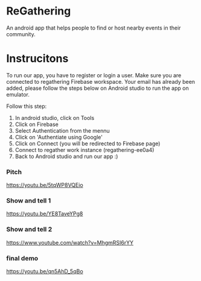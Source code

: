 # ReGathering
An android app that helps people to find or host nearby events in their community.


# Instrucitons
To run our app, you have to register or login a user. Make sure you are connected to regathering Firebase workspace.
Your email has already been added, please follow the steps below on Android studio to run the app on emulator.

Follow this step:
1. In android studio, click on Tools
2. Click on Firebase
3. Select Authentication from the mennu
4. Click on 'Authentiate using Google'
5. Click on Connect (you will be redirected to Firebase page)
6. Connect to regather work instance (regathering-ee0a4)
7. Back to Android studio and run our app :)



### Pitch
https://youtu.be/5tqWP8VQEio

### Show and tell 1
https://youtu.be/YE8TaveYPg8

### Show and tell 2
https://www.youtube.com/watch?v=MhgmRSI6rYY

### final demo
https://youtu.be/qn5AhD_5qBo




